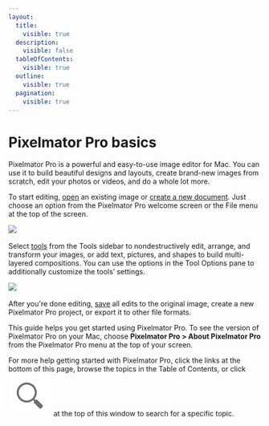 ```yaml
---
layout:
  title:
    visible: true
  description:
    visible: false
  tableOfContents:
    visible: true
  outline:
    visible: true
  pagination:
    visible: true
---
```


# Pixelmator Pro basics

Pixelmator Pro is a powerful and easy-to-use image editor for Mac. You can use it to build beautiful designs and layouts, create brand-new images from scratch, edit your photos or videos, and do a whole lot more.

To start editing, [open](../open-an-image.md) an existing image or [create a new document](create-a-new-image.md). Just choose an option from the Pixelmator Pro welcome screen or the File menu at the top of the screen.

![](https://help.pixelmator.com/pixelmator-pro/3.5/assets/English/1704465494000.jpeg)

Select [tools](pixelmator-pro-tools.md) from the Tools sidebar to nondestructively edit, arrange, and transform your images, or add text, pictures, and shapes to build multi-layered compositions. You can use the options in the Tool Options pane to additionally customize the tools’ settings.

![](https://help.pixelmator.com/pixelmator-pro/3.5/assets/English/1651218757000.jpeg)

After you're done editing, [save](../create-open-and-save-images/save-and-name-an-image.md) all edits to the original image, create a new Pixelmator Pro project, or export it to other file formats.

This guide helps you get started using Pixelmator Pro. To see the version of Pixelmator Pro on your Mac, choose **Pixelmator Pro > About Pixelmator Pro** from the Pixelmator Pro menu at the top of your screen.

For more help getting started with Pixelmator Pro, click the links at the bottom of this page, browse the topics in the Table of Contents, or click <img src="../.gitbook/assets/Zoom.png" alt="" data-size="line"> at the top of this window to search for a specific topic.
